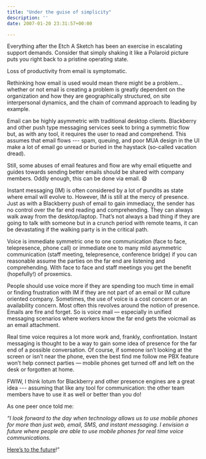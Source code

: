 ```yaml
---
title: "Under the guise of simplicity"
description: ''
date: 2007-01-20 23:31:57+00:00

---
```


Everything after the Etch A Sketch has been an exercise in escalating support demands. Consider that simply shaking it like a Polaroid picture puts you right back to a pristine operating state.

Loss of productivity from email is symptomatic.

Rethinking how email is used would mean there might be a problem… whether or not email is creating a problem is greatly dependent on the organization and how they are geographically structured, on site interpersonal dynamics, and the chain of command approach to leading by example.

Email can be highly asymmetric with traditional desktop clients. Blackberry and other push type messaging services seek to bring a symmetric flow but, as with any tool, it requires the user to read and comprehend. This assumes that email flows --- spam, queuing, and poor MUA design in the UI make a lot of email go unread or buried in the haystack (so-called vacation dread).

Still, some abuses of email features and flow are why email etiquette and guides towards sending better emails should be shared with company members. Oddly enough, this can be done via email. :smile:

Instant messaging (IM) is often considered by a lot of pundits as state where email will evolve to. However, IM is still at the mercy of presence. Just as with a Blackberry push of email to gain immediacy, the sender has no control over the far end reading and comprehending. They can always walk away from the desktop/laptop. That’s not always a bad thing if they are going to talk with someone but in a crunch period with remote teams, it can be devastating if the walking party is in the critical path.

Voice is immediate symmetric one to one communication (face to face, telepresence, phone call) or immediate one to many mild asymmetric communication (staff meeting, telepresence, conference bridge) if you can reasonable assume the parties on the far end are listening and comprehending. With face to face and staff meetings you get the benefit (hopefully!) of proxemics.

People should use voice more if they are spending too much time in email or finding frustration with IM if they are not part of an email or IM culture oriented company. Sometimes, the use of voice is a cost concern or an availability concern. Most often this revolves around the notion of presence. Emails are fire and forget. So is voice mail — especially in unified messaging scenarios where workers know the far end gets the voicmail as an email attachment.

Real time voice requires a lot more work and, frankly, confrontation. Instant messaging is thought to be a way to gain some idea of presence for the far end of a possible conversation. Of course, if someone isn’t looking at the screen or isn’t near the phone, even the best find me follow me PBX feature won’t help connect parties — mobile phones get turned off and left on the desk or forgotten at home.

FWIW, I think Iotum for Blackberry and other presence engines are a great idea --- assuming that like any tool for communication: the other team members have to use it as well or better than you do!

As one peer once told me:

*“I look forward to the day when technology allows us to use mobile phones for more than just web, email, SMS, and instant messaging. I envision a future where people are able to use mobile phones for real time voice communications.*

[Here’s to the future](https://fudge.org/archive/who-am-i-kidding/)!”

